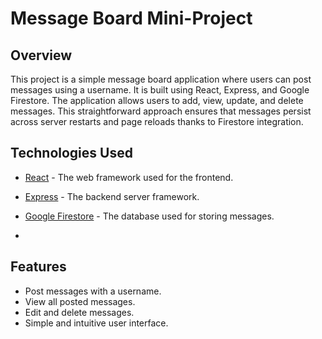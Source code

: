 # Message Board Mini-Project

## Overview
This project is a simple message board application where users can post messages using a username. It is built using React, Express, and Google Firestore. The application allows users to add, view, update, and delete messages. This straightforward approach ensures that messages persist across server restarts and page reloads thanks to Firestore integration.

## Technologies Used
- [React](https://reactjs.org/) - The web framework used for the frontend.
- [Express](https://expressjs.com/) - The backend server framework.
- [Google Firestore](https://firebase.google.com/docs/firestore) - The database used for storing messages.

- 
## Features
- Post messages with a username.
- View all posted messages.
- Edit and delete messages.
- Simple and intuitive user interface.
